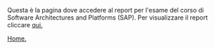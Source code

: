 Questa è la pagina dove accedere al report per l'esame del corso di Software Architectures and Platforms (SAP).
Per visualizzare il report cliccare [qui.](./SAP_Project_Traffic_Management_System.pdf) 


[Home.](../index.md)
